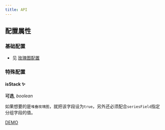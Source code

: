 ```yaml
---
title: API
---
```


## 配置属性

### 基础配置

- 见 [玫瑰图配置](../../rose/basic/API.en.md)

### 特殊配置

#### isStack ✨

**可选**, _boolean_

如果想要的是`堆叠玫瑰图`，就把该字段设为`true`，另外还必须配合`seriesField`指定分组字段的值。

[DEMO](../../rose/stacked#basic)
